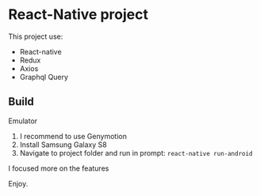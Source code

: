 # React-Native project

This project use:

- React-native
- Redux
- Axios
- Graphql Query

## Build

Emulator 
1. I recommend to use Genymotion
2. Install Samsung Galaxy S8
3. Navigate to project folder and run in prompt: ```react-native run-android```

I focused more on the features


Enjoy.
